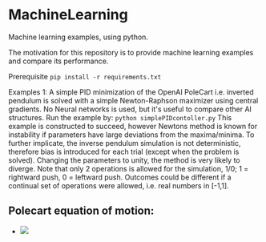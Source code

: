 # MachineLearning
Machine learning examples, using python.

The motivation for this repository is to provide machine learning examples and compare its performance.

Prerequisite
`pip install -r requirements.txt`

Examples
1: A simple PID minimization of the OpenAI PoleCart i.e. inverted pendulum is solved with a simple Newton-Raphson maximizer using central gradients. No Neural networks is used, but it's useful to compare other AI structures. Run the example by: `python simplePIDcontoller.py`
This example is constructed to succeed, however Newtons method is known for instability if parameters have large deviations from the maxima/minima. To further implicate, the inverse pendulum simulation is not deterministic, therefore bias is introduced for each trial (except when the problem is solved). Changing the parameters to unity, the method is very likely to diverge. Note that only 2 operations is allowed for the simulation, 1/0; 1 = rightward push, 0 = leftward push. Outcomes could be different if a continual set of operations were allowed, i.e. real numbers in [-1,1].

## Polecart equation of motion:
- <img src="https://latex.codecogs.com/gif.latex?{\frac {{\rm d}^{2}}{{\rm d}{t}^{2}}}\theta \left( t \right) ={\frac {1}{L} \left( g\sin \left( \theta \left( t \right)  \right) -{\frac {\cos \left( \theta \left( t \right)  \right)  \left( F+m_{p}\,L\left( {\frac {\rm d}{{\rm d}t}}\theta \left( t \right)  \right) ^{2}\sin \left( \theta \left( t \right)  \right)  \right) }{m_{p}+m_{c}}} \right)  \left( 4/3-{\frac {m_{p}\, \left( \cos \left( \theta \left( t \right)  \right)  \right) ^{2}}{m_{p}+m_{c}}} \right) ^{-1}} " /> 
